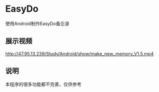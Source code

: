 # EasyDo
使用Android制作EasyDo备忘录

## 展示视频
http://47.95.13.239/Study/Android/show/make_new_memory_V1.5.mp4

## 说明
本程序的很多功能都不完善，仅供参考
